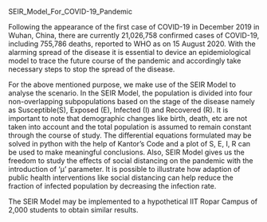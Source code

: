 SEIR_Model_For_COVID-19_Pandemic

Following the appearance of the first case of COVID-19 in December 2019 in Wuhan, China,
there are currently 21,026,758 confirmed cases of COVID-19, including 755,786 deaths,
reported to WHO as on 15 August 2020. With the alarming spread of the disease it is
essential to device an epidemiological model to trace the future course of the pandemic and
accordingly take necessary steps to stop the spread of the disease.

For the above mentioned purpose, we make use of the SEIR Model to analyse the scenario. In the SEIR Model, the
population is divided into four non-overlapping subpopulations based on the stage of the
disease namely as Susceptible(S), Exposed (E), Infected (I) and Recovered (R). It is
important to note that demographic changes like birth, death, etc are not taken into account
and the total population is assumed to remain constant through the course of study. The
differential equations formulated may be solved in python with the help of Kantor’s Code and
a plot of S, E, I, R can be used to make meaningful conclusions. Also, SEIR Model gives us
the freedom to study the effects of social distancing on the pandemic with the introduction of
‘µ’ parameter. It is possible to illustrate how adaption of public health interventions like
social distancing can help reduce the fraction of infected population by decreasing the
infection rate.

The SEIR Model may be implemented to a hypothetical IIT Ropar Campus of 2,000 students
to obtain similar results.
